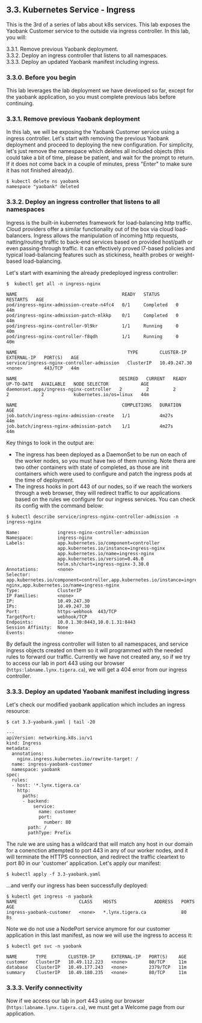 ## 3.3. Kubernetes Service - Ingress

This is the 3rd of a series of labs about k8s services. This lab exposes the Yaobank Customer service to the outside via ingress controller. In this lab, you will: 

3.3.1. Remove previous Yaobank deployment. \
3.3.2. Deploy an ingress controller that listens to all namespaces. \
3.3.3. Deploy an updated Yaobank manifest including ingress.

### 3.3.0. Before you begin

This lab leverages the lab deployment we have developed so far, except for the yaobank application, so you must complete previous labs before continuing.

### 3.3.1. Remove previous Yaobank deployment

In this lab, we will be exposing the Yaobank Customer service using a ingress controller. Let's start with removing the previous Yaobank deployment and proceed to deploying the new configuration. For simplicity, let's just remove the namespace which deletes all included objects (this could take a bit of time, please be patient, and wait for the prompt to return. If it does not come back in a couple of minutes, press "Enter" to make sure it has not finished already).

```
$ kubectl delete ns yaobank
namespace "yaobank" deleted
```

### 3.3.2. Deploy an ingress controller that listens to all namespaces

Ingress is the built-in kubernetes framework for load-balancing http traffic. Cloud providers offer a similar functionality out of the box via cloud load-balancers. Ingress allows the manipulation of incoming http requests, natting/routing traffic to back-end services based on provided host/path or even passing-through traffic. It can effectively proved l7-based policies and typical load-balancing features such as stickiness, health probes or weight-based load-balancing.

Let's start with examining the already predeployed ingress controller:

```
$  kubectl get all -n ingress-nginx
```
```
NAME                                       READY   STATUS      RESTARTS   AGE
pod/ingress-nginx-admission-create-n4fc4   0/1     Completed   0          44m
pod/ingress-nginx-admission-patch-mlkkp    0/1     Completed   0          44m
pod/ingress-nginx-controller-9l9kr         1/1     Running     0          40m
pod/ingress-nginx-controller-f8qdh         1/1     Running     0          40m

NAME                                         TYPE        CLUSTER-IP     EXTERNAL-IP   PORT(S)   AGE
service/ingress-nginx-controller-admission   ClusterIP   10.49.247.30   <none>        443/TCP   44m

NAME                                      DESIRED   CURRENT   READY   UP-TO-DATE   AVAILABLE   NODE SELECTOR            AGE
daemonset.apps/ingress-nginx-controller   2         2         2       2            2           kubernetes.io/os=linux   44m

NAME                                       COMPLETIONS   DURATION   AGE
job.batch/ingress-nginx-admission-create   1/1           4m27s      44m
job.batch/ingress-nginx-admission-patch    1/1           4m27s      44m
```

Key things to look in the output are:
* The ingress has been deployed as a DaemonSet to be run on each of the worker nodes, so you must have two of them running. Note thera are two other containers with state of completed, as those are init containers which were used to configure and patch the ingress pods at the time of deployment.
* The ingress hooks in port 443 of our nodes, so if we reach the workers through a web browser, they will redirect traffic to our applications based on the rules we configure for our ingress services. You can check its config with the command below:

```
$ kubectl describe service/ingress-nginx-controller-admission -n ingress-nginx
```
```
Name:              ingress-nginx-controller-admission
Namespace:         ingress-nginx
Labels:            app.kubernetes.io/component=controller
                   app.kubernetes.io/instance=ingress-nginx
                   app.kubernetes.io/name=ingress-nginx
                   app.kubernetes.io/version=0.46.0
                   helm.sh/chart=ingress-nginx-3.30.0
Annotations:       <none>
Selector:          app.kubernetes.io/component=controller,app.kubernetes.io/instance=ingress-nginx,app.kubernetes.io/name=ingress-nginx
Type:              ClusterIP
IP Families:       <none>
IP:                10.49.247.30
IPs:               10.49.247.30
Port:              https-webhook  443/TCP
TargetPort:        webhook/TCP
Endpoints:         10.0.1.30:8443,10.0.1.31:8443
Session Affinity:  None
Events:            <none>
```

By default the ingress controller will listen to all namespaces, and service ingress objects created on them so it will programmed with the needed rules to forward our traffic. Currently we have not created any, so if we try to access our lab in port 443 using our browser (`https:labname.lynx.tigera.ca`), we will get a 404 error from our ingress controller.

### 3.3.3. Deploy an updated Yaobank manifest including ingress

Let's check our modified yaobank application which includes an ingress resource:

```
$ cat 3.3-yaobank.yaml | tail -20

---
apiVersion: networking.k8s.io/v1
kind: Ingress
metadata:
  annotations:
    nginx.ingress.kubernetes.io/rewrite-target: /
  name: ingress-yaobank-customer
  namespace: yaobank
spec:
  rules:
  - host: '*.lynx.tigera.ca'
    http:
      paths:
      - backend:
          service:
            name: customer
            port:
              number: 80
        path: /
        pathType: Prefix
```    

The rule we are using has a wildcard that will match any host in our domain for a conenction attempted to port 443 in any of our worker nodes, and it will terminate the HTTPS connection, and redirect the traffic cleartext to port 80 in our 'customer' application. Let's apply our manifest:

```
$ kubectl apply -f 3.3-yaobank.yaml
```

...and verify our ingress has been successfully deployed:

```
$ kubectl get ingress -n yaobank
NAME                       CLASS    HOSTS              ADDRESS   PORTS   AGE
ingress-yaobank-customer   <none>   *.lynx.tigera.ca             80      8s
```

Note we do not use a NodePort service anymore for our customer application in this last manifest, as now we will use the ingress to access it:

```
$ kubectl get svc -n yaobank

NAME       TYPE        CLUSTER-IP      EXTERNAL-IP   PORT(S)    AGE
customer   ClusterIP   10.49.112.223   <none>        80/TCP     11m
database   ClusterIP   10.49.177.243   <none>        2379/TCP   11m
summary    ClusterIP   10.49.180.235   <none>        80/TCP     11m
```

### 3.3.3. Verify connectivity

Now if we access our lab in port 443 using our browser (`https:labname.lynx.tigera.ca`), we must get a Welcome page from our application.
